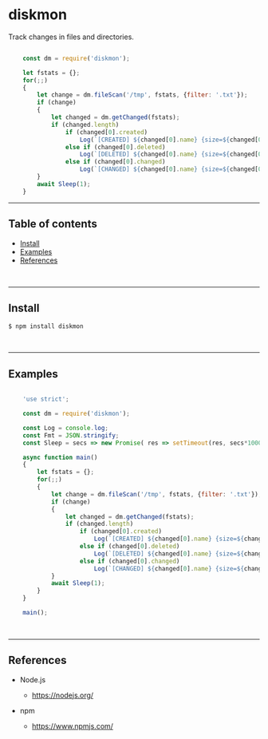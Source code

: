
# diskmon

Track changes in files and directories.

``` javascript

    const dm = require('diskmon');

    let fstats = {};
    for(;;)
    {
        let change = dm.fileScan('/tmp', fstats, {filter: '.txt'});
        if (change)
        {
            let changed = dm.getChanged(fstats);
            if (changed.length)
                if (changed[0].created)
                    Log(`[CREATED] ${changed[0].name} {size=${changed[0].size}}`);
                else if (changed[0].deleted)
                    Log(`[DELETED] ${changed[0].name} {size=${changed[0].size}}`);
                else if (changed[0].changed)
                    Log(`[CHANGED] ${changed[0].name} {size=${changed[0].size}}`);
        }
        await Sleep(1);
    }

```

---------------------------------------------------------------------
## Table of contents

* [Install](#install)
* [Examples](#examples)
* [References](#references)

&nbsp;

---------------------------------------------------------------------
## Install

    $ npm install diskmon

&nbsp;


---------------------------------------------------------------------
## Examples

``` javascript

    'use strict';

    const dm = require('diskmon');

    const Log = console.log;
    const Fmt = JSON.stringify;
    const Sleep = secs => new Promise( res => setTimeout(res, secs*1000));

    async function main()
    {
        let fstats = {};
        for(;;)
        {
            let change = dm.fileScan('/tmp', fstats, {filter: '.txt'});
            if (change)
            {
                let changed = dm.getChanged(fstats);
                if (changed.length)
                    if (changed[0].created)
                        Log(`[CREATED] ${changed[0].name} {size=${changed[0].size}}`);
                    else if (changed[0].deleted)
                        Log(`[DELETED] ${changed[0].name} {size=${changed[0].size}}`);
                    else if (changed[0].changed)
                        Log(`[CHANGED] ${changed[0].name} {size=${changed[0].size}}`);
            }
            await Sleep(1);
        }
    }

    main();

```

&nbsp;


---------------------------------------------------------------------
## References

- Node.js
    - https://nodejs.org/

- npm
    - https://www.npmjs.com/

